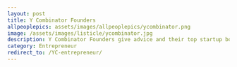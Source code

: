 ```yaml
---
layout: post
title: Y Combinator Founders
allpeoplepics: assets/images/allpeoplepics/ycombinator.png
image: /assets/images/listicle/ycombinator.jpg
description: Y Combinator Founders give advice and their top startup books and resources.
category: Entrepreneur
redirect_to: /YC-entrepreneur/
--- 
```









